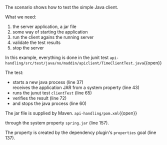 The scenario shows how to test the simple Java client.

What we need:
1. the server application, a jar file
2. some way of starting the application
3. run the client agains the running server
4. validate the test results
5. stop the server

In this example, everything is done in the junit test 
`api-handling/src/test/java/no/maddin/apiclient/TimeClientTest.java`{{open}}

The test:
- starts a new java process (line 37) \
  receives the application JAR from a system property (line 43)
- runs the junut test `clientTest` (line 65)
- verifies the result (line 72)
- and stops the java process (line 60)

The jar file is supplied by Maven.
`api-handling/pom.xml`{{open}}

through the system property `spring.jar` (line 157). 

The property is created by the dependency plugin's `properties` goal (line 137).